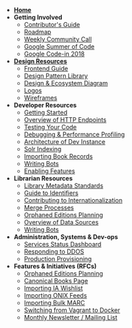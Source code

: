 * **[Home](Home)**
* **Getting Involved**
	* [Contributor's Guide](https://github.com/internetarchive/openlibrary/blob/master/CONTRIBUTING.md)
	* [Roadmap](https://github.com/internetarchive/openlibrary/projects/7)
	* [Weekly Community Call](Open-Library-Community-Call-Minutes)
	* [Google Summer of Code](Google-Summer-of-Code-(2018))
	* [Google Code-in 2018](https://github.com/internetarchive/openlibrary/milestone/17)
* **[Design Resources](Design)**
	* [Frontend Guide](Frontend-Guide)
	* [Design Pattern Library](Design-Pattern-Library)
	* [Design & Ecosystem Diagram](https://docs.google.com/document/d/1RUsUnIJM78gTr5ycewUJNwYHERBQdg_Tv-X-OZpwtRY)
	* [Logos](https://drive.google.com/file/d/1GlUpiaobyL6dbxu8Ok_i_R87aalpzH_z/view)
	* [Wireframes](Design)
* **Developer Resources**
	* [Getting Started](Getting-Started)
	* [Overview of HTTP Endpoints](Endpoints)
	* [Testing Your Code](Testing)
	* [Debugging & Performance Profiling](Debugging-and-Performance-Profiling)
	* [Architecture of Dev Instance](Architecture)
	* [Solr Indexing](SOLR-Indexing)
	* [Importing Book Records](Data-Importing)
	* [Writing Bots](Writing-Bots)
	* [Enabling Features](Feature-Flagging)
* **Librarian Resources** 
	* [Library Metadata Standards](Library-Metadata-Standards)
	* [Guide to Identifiers](Guide-to-Identifiers)
	* [Contributing to Internationalization](Contributing-to-Internationalization-(i18n))
	* [Merge Processes](Merge-Processes)
	* [Orphaned Editions Planning](Orphaned-Editions-Planning)
	* [Overview of Data Sources](Data-Source-Overview)
	* [Writing Bots](Writing-Bots)
* **Administration, Systems & Dev-ops**
	* [Services Status Dashboard](https://status.archivelab.org)
	* [Responding to DDOS](https://git.archive.org/mek/detect-abuse)
	* [Production Provisioning](Production-Service-Architecture)
* **Features & Initiatives (RFCs)**
	* [Orphaned Editions Planning](Orphaned-Editions-Planning)
	* [Canonical Books Page](Canonical-Books-Page)
	* [Importing IA Wishlist](Importing-IA-Wishlist)
	* [Importing ONIX Feeds](Processing-ONIX-Feeds)
	* [Importing Bulk MARC](Data-Importing#Bulk-MARC-Import)
	* [Switching from Vagrant to Docker](https://github.com/internetarchive/openlibrary/blob/master/docker/README.md)
	* [Monthly Newsletter / Mailing List](Mailing-List)